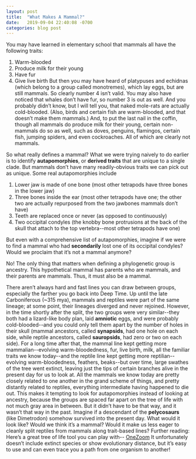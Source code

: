 ```yaml
---
layout: post
title:  "What Makes A Mammal?"
date:   2019-09-04 22:40:08 -0700
categories: blog post
---
```

You may have learned in elementary school that mammals all have the following traits:
1. Warm-blooded
2. Produce milk for their young
3. Have fur
4. Give live birth
But then you may have heard of platypuses and echidnas (which belong to a group called monotremes), which lay eggs, but are still mammals.  So clearly number 4 isn’t valid.  You may also have noticed that whales don’t have fur, so number 3 is out as well.  And you probably didn’t know, but I will tell you, that naked mole-rats are actually cold-blooded.  (Also, birds and certain fish are warm-blooded, and that doesn’t make them mammals.)  And, to put the last nail in the coffin, though all mammals do produce milk for their young, certain non-mammals do so as well, such as doves, penguins, flamingos, certain fish, jumping spiders, and even cockroaches.  All of which are clearly not mammals.

So what really defines a mammal?  What we were trying naively to do earlier is to identify **autapomorphies**, or **derived traits** that are unique to a single clade.  But mammals don’t have many readily-obvious traits we can pick out as unique.  Some real autapomorphies include
1. Lower jaw is made of one bone (most other tetrapods have three bones in the lower jaw)
2. Three bones inside the ear (most other tetrapods have one; the other two are actually repurposed from the two jawbones mammals don’t have)
3. Teeth are replaced once or never (as opposed to continuously)
4. Two occipital condyles (the knobby bone protrusions at the back of the skull that attach to the top vertebra--most other tetrapods have one)

But even with a comprehensive list of autapomorphies, imagine if we were to find a mammal who had **secondarily** lost one of its occipital condyles?  Would we proclaim that it’s not a mammal anymore?

No! The only thing that matters when defining a phylogenetic group is ancestry.  This hypothetical mammal has parents who are mammals, and their parents are mammals.  Thus, it must also be a mammal.

There aren’t always hard and fast lines you can draw between groups, especially the farther you go back into Deep Time.  Up until the late Carboniferous (~315 mya), mammals and reptiles were part of the same lineage; at some point, their lineages diverged and never rejoined.  However, in the time shortly after the split, the two groups were very similar--they both had a lizard-like body plan, laid **amniotic** eggs, and were probably cold-blooded--and you could only tell them apart by the number of holes in their skull (mammal ancestors, called **synapsids**, had one hole on each side, while reptile ancestors, called **sauropsids**, had zero or two on each side).  For a long time after that, the mammal line kept getting more mammalian--evolving warm-bloodedness, fur, live birth, milk, all the familiar traits we know today--and the reptile line kept getting more reptilian--evolving warm-bloodedness, feathers, beaks--but over time, large swathes of the tree went extinct, leaving just the tips of certain branches alive in the present day for us to look at.  All the mammals we know today are pretty closely related to one another in the grand scheme of things, and pretty distantly related to reptiles, everything intermediate having happened to die out.  This makes it tempting to look for autapomorphies instead of looking at ancestry, because the groups are spaced far apart on the tree of life with not much gray area in between.  But it didn’t have to be that way, and it wasn’t that way in the past.  Imagine if a descendant of the **pelycosaurs** (like Dimetrodon) somehow survived into the present day.  What would it look like? Would we think it’s a mammal?  Would it make us less eager to cleanly split reptiles from mammals along trait-based lines?
Further reading: Here’s a great tree of life tool you can play with-- [OneZoom](onezoom.org/life)
It unfortunately doesn’t include extinct species or show evolutionary distance, but it’s easy to use and can even trace you a path from one organism to another!
